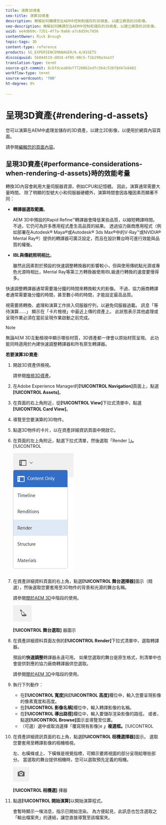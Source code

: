 ```yaml
---
title: 演算3D資產
seo-title: 演算3D資產
description: 瞭解如何轉譯您在AEM中控制和儲存的3D資產，以建立網頁的2D影像。
seo-description: 瞭解如何轉譯您在AEM中控制和儲存的3D資產，以建立網頁的2D影像。
uuid: ee4d669c-72b1-4f7a-9a68-a7c6d59c7856
contentOwner: Rick Brough
topic-tags: 3D
content-type: reference
products: SG_EXPERIENCEMANAGER/6.4/ASSETS
discoiquuid: 5b044519-d034-4f05-98c5-f1b299a3ea37
translation-type: tm+mt
source-git-commit: 8c6fdcea0def7720062edfc564c536f8d47e8402
workflow-type: tm+mt
source-wordcount: '700'
ht-degree: 0%

---
```



# 呈現3D資產{#rendering-d-assets}

您可以演算在AEM中處理並儲存的3D資產，以建立2D影像，以便用於網頁內容頁面。

請參閱[編輯您的頁面內容](/help/sites-authoring/qg-page-authoring.md#editing-your-page-content)。

## 呈現3D資產{#performance-considerations-when-rendering-d-assets}時的效能考量

轉換3D內容會耗用大量伺服器資源，例如CPU和記憶體。 因此，演算通常需要大量時間。 除了明顯的型號大小和伺服器硬體外，演算時間會因各種因素而顯著不同：

* **轉譯器選取範圍**。

   AEM 3D中預設的Rapid Refine™轉譯器會降低某些品質，以縮短轉譯時間。 不過，它仍可為許多應用程式產生高品質的結果。 透過協力廠商應用程式（例如部署在Autodesk® Maya®或Autodesk® 3ds Max®中的V-Ray™或NVIDIA® Mental Ray®）提供的轉譯器可廣泛設定，而且在設計舞台時可進行效能與品質的權衡。

* **IBL與傳統照明相比**。

   雖然此因素對於預設的快速調整轉換器的影響較小，但與使用傳統點光源或專色光源時相比，Mental Ray等第三方轉換器使用IBL級進行轉換的速度要慢得多。

快速調整轉譯器通常需要幾分鐘的時間來轉換較大的影像。 不過，協力廠商轉譯者通常需要幾分鐘的時間，甚至數小時的時間，才能設定最高品質。

視需要將轉換、處理和演算工作排入伺服器佇列，以避免伺服器過載。 訊息「等待演算……」 顯示在「卡片檢視」中最近上傳的資產上。 此狀態表示其他處理或呈現作業必須在當前呈現作業啟動之前完成。

>[!NOTE]
>
>無論AEM 3D互動檢視中顯示哪些材質，3D資產都一律會以原始材質呈現。 此功能同時適用於內建快速調整轉譯器和所有原生轉譯器。

**若要演算3D資產**:

1. 開啟3D資產供檢視。

   請參閱[檢視3D資產](viewing-3d-assets.md)。

1. 在Adobe Experience Manager的&#x200B;**[!UICONTROL Navigation]**&#x200B;頁面上，點選&#x200B;**[!UICONTROL Assets]**。
1. 在頁面的右上角附近，從&#x200B;**[!UICONTROL View]**&#x200B;下拉式清單中，點選&#x200B;**[!UICONTROL Card View]**。
1. 導覽至您要演算的3D物件。
1. 點選3D物件的卡片，以在資產詳細資訊頁面中開啟它。
1. 在頁面的左上角附近，點選下拉式清單，然後選取「Render ]**」。**[!UICONTROL 

   ![chlimage_1-369](assets/chlimage_1-369.png)

1. 在資產詳細資料頁面的右上角，點選&#x200B;**[!UICONTROL 舞台選擇器]**&#x200B;圖示（精選），然後選取您要套用至3D物件的背景和光源的舞台名稱。

   請參閱[關於AEM 3D](about-the-use-of-stages-in-aem-3d.md)中階段的使用。

   ![chlimage_1-370](assets/chlimage_1-370.png)

   **[!UICONTROL 舞台選取]** 器圖示

1. 在資產詳細資料頁面左側的&#x200B;**[!UICONTROL Render]**&#x200B;下拉式清單中，選取轉譯器。

   預設的&#x200B;**快速調整**&#x200B;轉譯器永遠可用。 如果您選取的舞台是原生格式，則清單中也會提供對應的協力廠商轉譯器供您選取。

   請參閱[關於AEM 3D](about-the-use-of-stages-in-aem-3d.md)中階段的使用。

1. 執行下列動作：

   * 在&#x200B;**[!UICONTROL 寬度]**&#x200B;和&#x200B;**[!UICONTROL 高度]**&#x200B;欄位中，輸入您要呈現影像的像素寬度和高度。
   * 在&#x200B;**[!UICONTROL 影像名稱]**&#x200B;欄位中，輸入轉譯影像的名稱。
   * 在&#x200B;**[!UICONTROL 導出路徑]**&#x200B;欄位中，輸入要儲存渲染影像的路徑。 或者，點選&#x200B;**[!UICONTROL Browse]**&#x200B;圖示並導覽至位置。
   * （可選）選中或取消選擇「覆寫現有影像]e **」複選框。**[!UICONTROL 

1. 在資產詳細資訊頁面的右上角，點選&#x200B;**[!UICONTROL 相機選擇器]**&#x200B;圖示。 選取您要套用至轉譯影像的相機檢視。

   左、右橫條或上、下橫條是視覺指標，可顯示要將視圖的部分呈現給哪些部分。 當選取的舞台提供相機時，您可以選取預先定義的相機。

   ![chlimage_1-371](assets/chlimage_1-371.png)

   **[!UICONTROL 相機選]** 擇器

1. 點選&#x200B;**[!UICONTROL 開始演算]**&#x200B;以開始演算程式。

   會暫時顯示一條消息，指示已開始渲染。 為方便起見，此訊息也包含選取之「輸出檔案夾」的連結，讓您直接導覽至該檔案夾。

